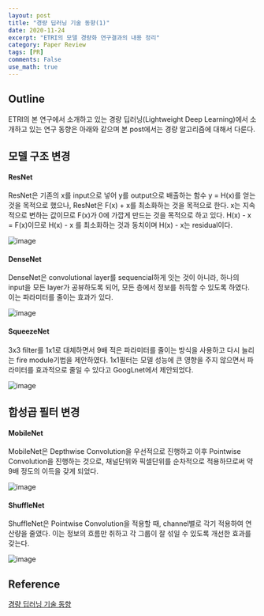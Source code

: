 ```yaml
---
layout: post
title: "경량 딥러닝 기술 동향(1)"
date: 2020-11-24
excerpt: "ETRI의 모델 경량화 연구결과의 내용 정리"
category: Paper Review
tags: [PR]
comments: False
use_math: true
---
```


## Outline
ETRI의 본 연구에서 소개하고 있는 경량 딥러닝(Lightweight Deep Learning)에서 소개하고 있는 연구 동향은 아래와 같으며 본 post에서는 
경량 알고리즘에 대해서 다룬다.

## 모델 구조 변경
#### ResNet
ResNet은 기존의 x를 input으로 넣어 y를 output으로 배출하는 함수 y = H(x)를 얻는 것을 목적으로 했으나, ResNet은 F(x) + x를 최소화하는 것을 목적으로 한다. x는 지속적으로 변하는 값이므로 F(x)가 0에 가깝게 만드는 것을 목적으로 하고 있다. H(x) - x = F(x)이므로 H(x) - x 를 최소화하는 것과 동치이며 H(x) - x는 residual이다. 

![image](https://user-images.githubusercontent.com/49096513/102737075-ca630680-4389-11eb-8f63-f861730a0469.png)

#### DenseNet
DenseNet은 convolutional layer를 sequencial하게 잇는 것이 아니라, 하나의 input을 모든 layer가 공뷰하도록 되어, 모든 층에서 정보를 취득할 수 있도록 하였다. 이는 파라미터를 줄이는 효과가 있다.

![image](https://user-images.githubusercontent.com/49096513/102736597-a6eb8c00-4388-11eb-907e-9862c3c7553c.png)

#### SqueezeNet
3x3 filter를 1x1로 대체하면서 9배 적은 파라미터를 줄이는 방식을 사용하고 다시 늘리는 fire module기법을 제안하였다. 1x1필터는 모델 성능에 큰 영향을 주지 않으면서 파라미터를 효과적으로 줄일 수 있다고 GoogLnet에서 제안되었다.

![image](https://user-images.githubusercontent.com/49096513/102736716-ea45fa80-4388-11eb-985f-26b86424cacd.png)

## 합성곱 필터 변경
#### MobileNet
MobileNet은 Depthwise Convolution을 우선적으로 진행하고 이후 Pointwise Convolution을 진행하는 것으로, 채널단위와 픽셀단위를 순차적으로 적용하므로써 약 9배 정도의 이득을 갖게 되었다.

![image](https://user-images.githubusercontent.com/49096513/102736821-29744b80-4389-11eb-93c5-e280ad02812a.png)

#### ShuffleNet
ShuffleNet은 Pointwise Convolution을 적용할 때, channel별로 각기 적용하여 연산량을 줄였다. 이는 정보의 흐름만 취하고 각 그룹이 잘 섞일 수 있도록 개선한 효과를 갖는다.

![image](https://user-images.githubusercontent.com/49096513/102736928-70624100-4389-11eb-9a18-7317fefafaf6.png)

## Reference
[경량 딥러닝 기술 동향](https://ettrends.etri.re.kr/ettrends/176/0905176005/34-2_40-50.pdf)
